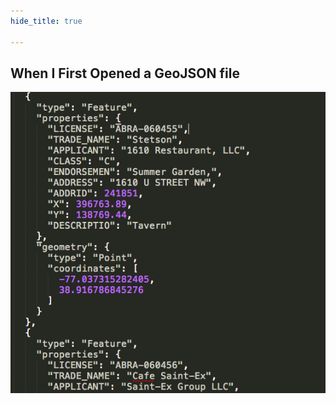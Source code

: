 ```yaml
---
hide_title: true

---
```


## When I First Opened a GeoJSON file

![GeoJSON Screenshot](images/geojson.png)
